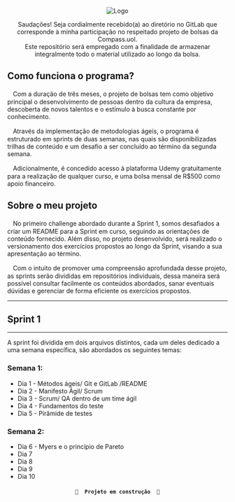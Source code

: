 <div align = "center">


![Logo](https://gitlab.com/letsquicia/compass/-/raw/main/images/logo.JPG)

Saudações! Seja cordialmente recebido(a) ao diretório no GitLab que corresponde à minha participação no respeitado projeto de bolsas da Compass.uol. 
<br>
Este repositório será empregado com a finalidade de armazenar integralmente todo o material utilizado ao longo da bolsa.

</div>

## Como funciona o programa?
ㅤCom a duração de três meses, o projeto de bolsas tem como objetivo principal o desenvolvimento de pessoas dentro da cultura da empresa, descoberta de novos talentos e o estímulo à busca constante por conhecimento. 

ㅤAtravés da implementação de metodologias ágeis, o programa é estruturado em sprints de duas semanas, nas quais são disponibilizadas trilhas de conteúdo e um desafio a ser concluído ao término da segunda semana.

ㅤAdicionalmente, é concedido acesso à plataforma Udemy gratuitamente para a realização de qualquer curso, e uma bolsa mensal de R$500 como apoio financeiro.

## Sobre o  meu projeto

ㅤNo primeiro challenge abordado durante a Sprint 1, somos desafiados a criar um README para a Sprint em curso, seguindo as orientações de conteúdo fornecido. Além disso, no projeto desenvolvido, será realizado o versionamento dos exercícios propostos ao longo da Sprint, visando a sua apresentação ao término.

ㅤCom o intuito de promover uma compreensão aprofundada desse projeto, as sprints serão divididas em repositórios individuais, dessa maneira será possível consultar facilmente os conteúdos abordados, sanar eventuais dúvidas e gerenciar de forma eficiente os exercícios propostos.

******************
## Sprint 1
******************
A sprint foi dividida em dois arquivos distintos, cada um deles dedicado a uma semana específica, são abordados os seguintes temas:
### Semana 1:
* Dia 1 - Métodos ágeis/ Git e GitLab /README
* Dia 2 - Manifesto Ágil/ Scrum
* Dia 3 - Scrum/ QA dentro de um time ágil
* Dia 4 - Fundamentos do teste
* Dia 5 - Pirâmide de testes

### Semana 2:
* Dia 6 - Myers e o princípio de Pareto
* Dia 7
* Dia 8
* Dia 9
* Dia 10

<h4 align="center"> 

    🚧  Projeto em construção  🚧
</h4>